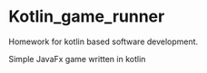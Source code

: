 # Kotlin_game_runner
Homework for kotlin based software development.

Simple JavaFx game written in kotlin
